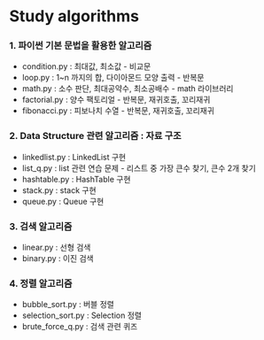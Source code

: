 # Study algorithms

### 1. 파이썬 기본 문법을 활용한 알고리즘
- condition.py : 최대값, 최소값 - 비교문 
- loop.py : 1~n 까지의 합, 다이아몬드 모양 출력 - 반복문
- math.py : 소수 판단, 최대공약수, 최소공배수 - math 라이브러리
- factorial.py : 양수 팩토리얼 - 반복문, 재귀호출, 꼬리재귀
- fibonacci.py : 피보나치 수열 - 반복문, 재귀호출, 꼬리재귀

### 2. Data Structure 관련 알고리즘 : 자료 구조
- linkedlist.py : LinkedList 구현
- list_q.py : list 관련 연습 문제 - 리스트 중 가장 큰수 찾기, 큰수 2개 찾기
- hashtable.py : HashTable 구현
- stack.py : stack 구현
- queue.py : Queue 구현

### 3. 검색 알고리즘
- linear.py : 선형 검색
- binary.py : 이진 검색

### 4. 정렬 알고리즘
- bubble_sort.py : 버블 정렬
- selection_sort.py : Selection 정렬
- brute_force_q.py : 검색 관련 퀴즈